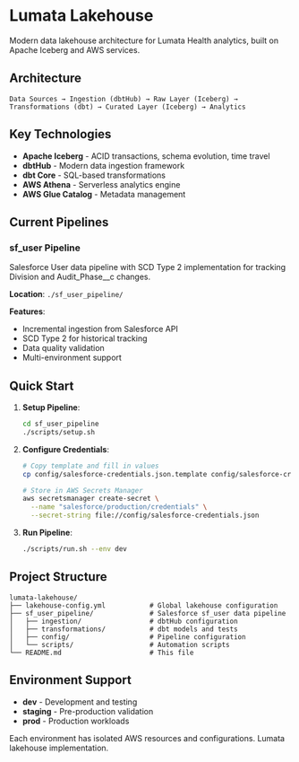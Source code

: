 # Lumata Lakehouse

Modern data lakehouse architecture for Lumata Health analytics, built on Apache Iceberg and AWS services.

## Architecture

```
Data Sources → Ingestion (dbtHub) → Raw Layer (Iceberg) → Transformations (dbt) → Curated Layer (Iceberg) → Analytics
```

## Key Technologies

- **Apache Iceberg** - ACID transactions, schema evolution, time travel
- **dbtHub** - Modern data ingestion framework
- **dbt Core** - SQL-based transformations
- **AWS Athena** - Serverless analytics engine
- **AWS Glue Catalog** - Metadata management

## Current Pipelines

### sf_user Pipeline
Salesforce User data pipeline with SCD Type 2 implementation for tracking Division and Audit_Phase__c changes.

**Location**: `./sf_user_pipeline/`

**Features**:
- Incremental ingestion from Salesforce API
- SCD Type 2 for historical tracking
- Data quality validation
- Multi-environment support

## Quick Start

1. **Setup Pipeline**:
   ```bash
   cd sf_user_pipeline
   ./scripts/setup.sh
   ```

2. **Configure Credentials**:
   ```bash
   # Copy template and fill in values
   cp config/salesforce-credentials.json.template config/salesforce-credentials.json
   
   # Store in AWS Secrets Manager
   aws secretsmanager create-secret \
     --name "salesforce/production/credentials" \
     --secret-string file://config/salesforce-credentials.json
   ```

3. **Run Pipeline**:
   ```bash
   ./scripts/run.sh --env dev
   ```

## Project Structure

```
lumata-lakehouse/
├── lakehouse-config.yml           # Global lakehouse configuration
├── sf_user_pipeline/              # Salesforce sf_user data pipeline
│   ├── ingestion/                 # dbtHub configuration
│   ├── transformations/           # dbt models and tests
│   ├── config/                    # Pipeline configuration
│   └── scripts/                   # Automation scripts
└── README.md                      # This file
```

## Environment Support

- **dev** - Development and testing
- **staging** - Pre-production validation  
- **prod** - Production workloads

Each environment has isolated AWS resources and configurations.
Lumata lakehouse implementation.
